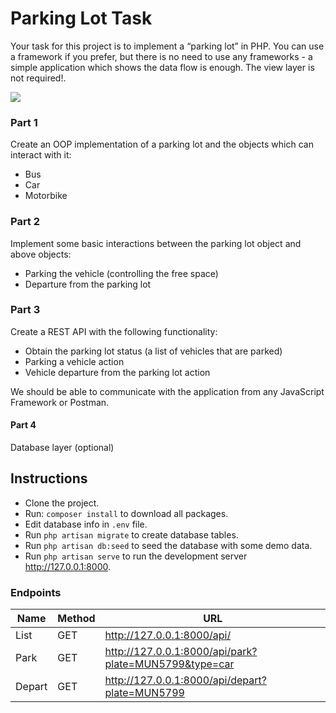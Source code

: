 # Parking Lot Task
Your task for this project is to implement a “parking lot” in PHP. You can use a
framework if you prefer, but there is no need to use any frameworks - a simple
application which shows the data flow is enough. The view layer is not required!.

<img src="https://www.hlaw.ca/wp-content/uploads/2016/12/16.12.01-519196006.jpg" />

### Part 1
Create an OOP implementation of a parking lot and the objects which can interact
with it:
- Bus
- Car
- Motorbike

### Part 2
Implement some basic interactions between the parking lot object and above
objects:
- Parking the vehicle (controlling the free space)
- Departure from the parking lot

### Part 3
Create a REST API with the following functionality:
- Obtain the parking lot status (a list of vehicles that are parked)
- Parking a vehicle action
- Vehicle departure from the parking lot action

We should be able to communicate with the application from any JavaScript
Framework or Postman.

#### Part 4
Database layer (optional)

## Instructions
- Clone the project.
- Run: `composer install` to download all packages.
- Edit database info in `.env` file.
- Run `php artisan migrate` to create database tables.
- Run `php artisan db:seed` to seed the database with some demo data.
- Run `php artisan serve` to run the development server <http://127.0.0.1:8000>.

### Endpoints
| Name | Method | URL |
|------|------|------|
| List | GET | http://127.0.0.1:8000/api/
| Park | GET | http://127.0.0.1:8000/api/park?plate=MUN5799&type=car 
| Depart | GET | http://127.0.0.1:8000/api/depart?plate=MUN5799

